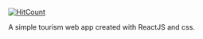 [![HitCount](https://media-exp1.licdn.com/dms/image/C4E22AQE-8aG55kYW0w/feedshare-shrink_2048_1536/0/1629991957666?e=1633564800&v=beta&t=toRJDinLRbM9P3rBtMfLkJX1AQBVOLFmmH_IEs3S7Ts)](https://media-exp1.licdn.com/dms/image/C4E22AQE-8aG55kYW0w/feedshare-shrink_2048_1536/0/1629991957666?e=1633564800&v=beta&t=toRJDinLRbM9P3rBtMfLkJX1AQBVOLFmmH_IEs3S7Ts)

A simple tourism web app created with ReactJS and css.
